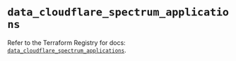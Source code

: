# `data_cloudflare_spectrum_applications`

Refer to the Terraform Registry for docs: [`data_cloudflare_spectrum_applications`](https://registry.terraform.io/providers/cloudflare/cloudflare/5.5.0/docs/data-sources/spectrum_applications).
